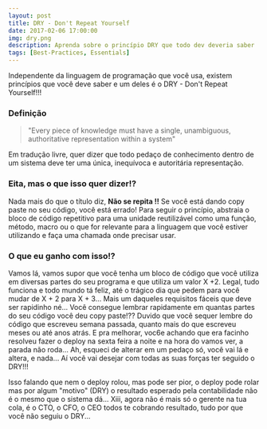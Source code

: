 ```yaml
---
layout: post
title: DRY - Don't Repeat Yourself
date: 2017-02-06 17:00:00
img: dry.png
description: Aprenda sobre o princípio DRY que todo dev deveria saber 
tags: [Best-Practices, Essentials]
---
```


Independente da linguagem de programação que você usa, existem princípios que você deve saber e um deles é o DRY - Don't Repeat Yourself!!!

### Definição

> "Every piece of knowledge must have a single, unambiguous, authoritative representation within a system"
 
Em tradução livre, quer dizer que todo pedaço de conhecimento dentro de um sistema deve ter uma única, inequívoca e autoritária representação.

### Eita, mas o que isso quer dizer!?

Nada mais do que o título diz, **Não se repita !!** Se você está dando copy paste no seu código, você está errado! Para seguir o princípio, abstraia o bloco de código repetitivo para uma unidade reutilizável como uma função, método, macro ou o que for relevante para a linguagem que você estiver utilizando e faça uma chamada onde precisar usar.

### O que eu ganho com isso!?

Vamos lá, vamos supor que você tenha um bloco de código que você utiliza em diversas partes do seu programa e que utiliza um valor X +2. Legal, tudo funciona e todo mundo tá feliz, até o trágico dia que pedem para você mudar de X + 2 para X + 3... Mais um daqueles requisitos fáceis que deve ser rapidinho né... Você consegue lembrar rapidamente em quantas partes do seu código você deu copy paste!?? Duvido que você sequer lembre do código que escreveu semana passada, quanto mais do que escreveu meses ou até anos atrás. E pra melhorar, voc6e achando que era facinho resolveu fazer o deploy na sexta feira a noite e na hora do vamos ver, a parada não roda... Ah, esqueci de alterar em um pedaço só, você vai lá e altera, e nada... Aí você vai desejar com todas as suas forças ter seguido o DRY!!!

Isso falando que nem o deploy rolou, mas pode ser pior, o deploy pode rolar mas por algum "motivo" (DRY) o resultado esperado pela contabilidade não é o mesmo que o sistema dá... Xiii, agora não é mais só o gerente na tua cola, é o CTO, o CFO, o CEO todos te cobrando resultado, tudo por que você não seguiu o DRY... 
